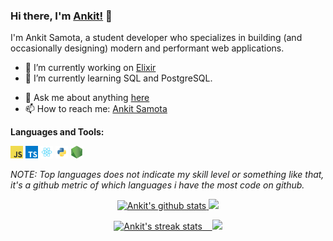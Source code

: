 ### Hi there, I'm [Ankit!](https://asamota.com) 👋

I'm Ankit Samota, a student developer who specializes in building (and occasionally designing) modern and performant web applications.

- 🔭 I’m currently working on [Elixir](https://github.com/purplepotion/Elixir)
- 🌱 I’m currently learning SQL and PostgreSQL.
<!-- - 👯 I’m looking to collaborate on ... -->
<!-- - 🤔 I’m looking for help with ... -->
- 💬 Ask me about anything [here](https://github.com/ankitkumarsamota121/ankitkumarsamota121/issues)
- 📫 How to reach me: [Ankit Samota](mailto:ankitkumarsamota121@gmail.com)
<!-- - 😄 Pronouns: ... -->
<!-- - ⚡ Fun fact: ... -->

**Languages and Tools:**  

<code><img height="20" src="https://raw.githubusercontent.com/github/explore/80688e429a7d4ef2fca1e82350fe8e3517d3494d/topics/javascript/javascript.png"></code>
<code><img height="20" src="https://raw.githubusercontent.com/github/explore/80688e429a7d4ef2fca1e82350fe8e3517d3494d/topics/typescript/typescript.png"></code>
<code><img height="20" src="https://raw.githubusercontent.com/github/explore/80688e429a7d4ef2fca1e82350fe8e3517d3494d/topics/react/react.png"></code>
<code><img height="20" src="https://raw.githubusercontent.com/github/explore/5c058a388828bb5fde0bcafd4bc867b5bb3f26f3/topics/python/python.png"></code>
<code><img height="20" src="https://raw.githubusercontent.com/github/explore/5c058a388828bb5fde0bcafd4bc867b5bb3f26f3/topics/nodejs/nodejs.png"></code>

*NOTE: Top languages does not indicate my skill level or something like that, it's a github metric of which languages i have the most code on github.*

<p align="center">
  <a href="https://github.com/ankitkumarsamota121">
    <img  src="https://github-readme-stats.vercel.app/api?username=ankitkumarsamota121&include_all_commits=true&count_private=true&show_icons=true&theme=tokyonight" alt="Ankit's github stats"/>
  </a>
  <a href="https://github.com/ankitkumarsamota121">
    <img src="https://github-readme-stats.vercel.app/api/top-langs/?username=ankitkumarsamota121&layout=compact&hide=jupyter%20notebook,c%2B%2B&theme=tokyonight" />
  </a>
</p>
<p align="center">
   <a href="https://github.com/ankitkumarsamota121">
    <img src="https://github-readme-streak-stats.herokuapp.com/?user=ankitkumarsamota121&theme=tokyonight" alt="Ankit's streak stats" />&nbsp; &nbsp;
  </a>
  <a href="https://github.com/ankitkumarsamota121/project-erbil">
    <img src="https://github-readme-stats.vercel.app/api/pin/?username=ankitkumarsamota121&repo=project-erbil&theme=tokyonight" />
  </a>
</p>
